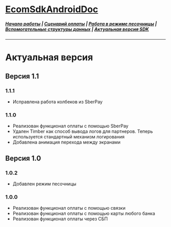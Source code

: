 # [EcomSdkAndroidDoc](https://sdkpay.github.io/EcomSdkAndroidDoc)

##### [Начало работы](https://sdkpay.github.io/EcomSdkAndroidDoc/start) | [Сценарий оплаты](https://sdkpay.github.io/EcomSdkAndroidDoc/payment_script) | [Работа в режиме песочницы](https://sdkpay.github.io/EcomSdkAndroidDoc/sandbox_mode) | [Вспомогательные структуры данных](https://sdkpay.github.io/EcomSdkAndroidDoc/data_structures) | [Актуальная версия SDK](https://sdkpay.github.io/EcomSdkAndroidDoc/version)
---

# Актуальная версия

## Версия 1.1

### 1.1.1

- Исправлена работа колбеков из SberPay

### 1.1.0

- Реализован функционал оплаты с помощью SberPay
- Удален Timber как способ вывода логов для партнеров. Теперь используется стандартный механизм логирования
- Добавлена анимация перехода между экранами

## Версия 1.0

### 1.0.2

- Добавлен режим песочницы

### 1.0.0

- Реализован функционал оплаты с помощью связки
- Реализован функционал оплаты с помощью карты любого банка
- Реализован функционал оплаты через СБП
